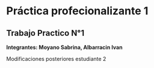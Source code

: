 # Práctica profecionalizante 1
## Trabajo Practico N°1
**Integrantes: Moyano Sabrina, Albarracin Ivan**

Modificaciones posteriores estudiante 2